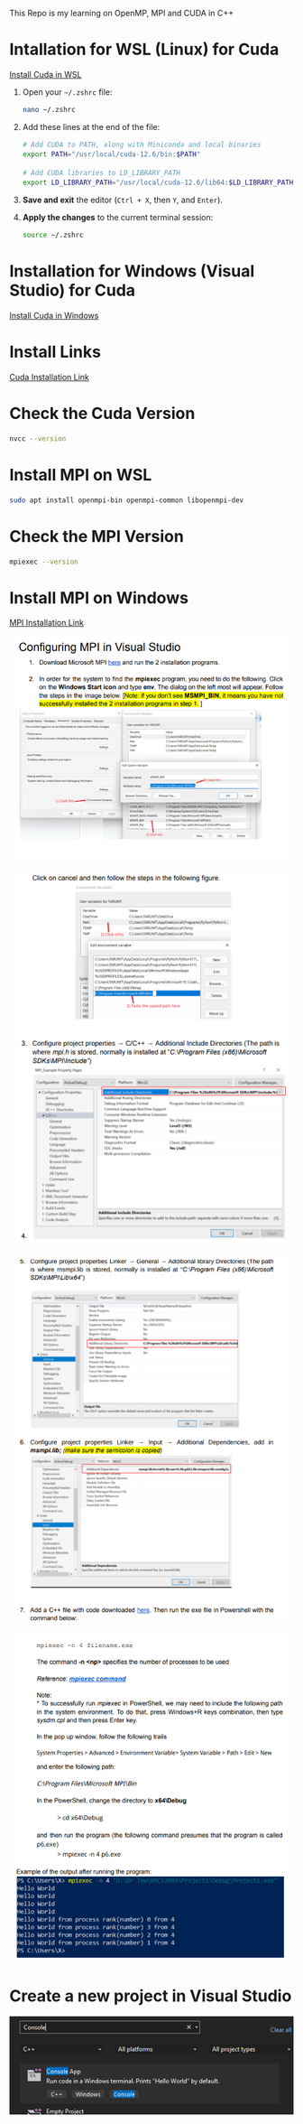 This Repo is my learning on OpenMP, MPI and CUDA in C++

# Intallation for WSL (Linux) for Cuda

[Install Cuda in WSL](https://www.youtube.com/watch?v=JaHVsZa2jTc&ab_channel=NVIDIADeveloper)

1. Open your `~/.zshrc` file:

   ```bash
   nano ~/.zshrc
   ```

2. Add these lines at the end of the file:

   ```bash
   # Add CUDA to PATH, along with Miniconda and local binaries
   export PATH="/usr/local/cuda-12.6/bin:$PATH"

   # Add CUDA libraries to LD_LIBRARY_PATH
   export LD_LIBRARY_PATH="/usr/local/cuda-12.6/lib64:$LD_LIBRARY_PATH"

   ```

3. **Save and exit** the editor (`Ctrl + X`, then `Y`, and `Enter`).
4. **Apply the changes** to the current terminal session:

   ```bash
   source ~/.zshrc
   ```

# Installation for Windows (Visual Studio) for Cuda

[Install Cuda in Windows](https://www.youtube.com/watch?v=cL05xtTocmY)

# Install Links

[Cuda Installation Link](https://developer.nvidia.com/cuda-downloads)

# Check the Cuda Version

```bash
nvcc --version
```

# Install MPI on WSL

```bash
sudo apt install openmpi-bin openmpi-common libopenmpi-dev
```

# Check the MPI Version

```bash
mpiexec --version
```

# Install MPI on Windows

[MPI Installation Link](https://www.microsoft.com/en-us/download/details.aspx?id=105289)

![alt text](img/image4.png)

![alt text](img/image5.png)

![alt text](img/image6.png)

![alt text](img/image7.png)

# Create a new project in Visual Studio

![C++ Console App](img/image.png)
